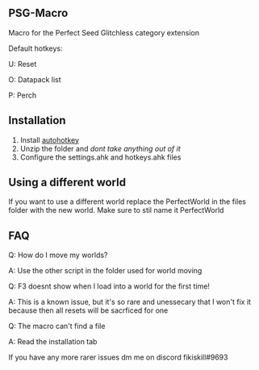 ## PSG-Macro
Macro for the Perfect Seed Glitchless category extension

Default hotkeys:

U: Reset

O: Datapack list

P: Perch
## Installation
1. Install [autohotkey](https://www.autohotkey.com/)
2. Unzip the folder and *dont take anything out of it*
3. Configure the settings.ahk and hotkeys.ahk files
## Using a different world
If you want to use a different world replace the PerfectWorld in the files folder with the new world. Make sure to stil name it PerfectWorld
## FAQ
Q: How do I move my worlds?

A: Use the other script in the folder used for world moving

Q: F3 doesnt show when I load into a world for the first time!

A: This is a known issue, but it's so rare and unessecary that I won't fix it because then all resets will be sacrficed for one

Q: The macro can't find a file

A: Read the installation tab

If you have any more rarer issues dm me on discord fikiskill#9693
